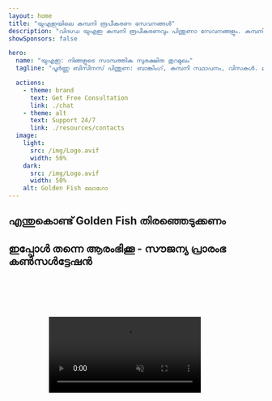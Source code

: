 ```yaml
---
layout: home
title: "യുഎഇയിലെ കമ്പനി രൂപീകരണ സേവനങ്ങൾ"
description: "വിദഗ്ധ യുഎഇ കമ്പനി രൂപീകരണവും പിന്തുണാ സേവനങ്ങളും. കമ്പനി സ്ഥാപനം, ബാങ്കിംഗ്, നികുതി, നിയമ, വിസ പരിഹാരങ്ങൾ. നിങ്ങളുടെ ബിസിനസ് സ്വപ്നങ്ങൾ യാഥാർത്ഥ്യമാക്കുന്നു."
showSponsors: false

hero:
  name: "യുഎഇ: നിങ്ങളുടെ സാമ്പത്തിക സുരക്ഷിത തുറമുഖം"
  tagline: "പൂർണ്ണ ബിസിനസ് പിന്തുണ: ബാങ്കിംഗ്, കമ്പനി സ്ഥാപനം, വിസകൾ. മുൻകൂർ ഫീസ് ഇല്ല - അംഗീകാരത്തിന് ശേഷം മാത്രം പണം നൽകുക."

  actions:
    - theme: brand
      text: Get Free Consultation
      link: ./chat
    - theme: alt
      text: Support 24/7
      link: ./resources/contacts
  image:
    light:
      src: /img/Logo.avif
      width: 50%
    dark:
      src: /img/Logo.avif
      width: 50%
    alt: Golden Fish ലോഗോ
---
```


<FeatureCards :features="[
  {
    title: 'ബാങ്ക് അക്കൗണ്ട് തുറക്കൽ',
    details: 'യുഎഇയിലെ വിശ്വസനീയമായ ബാങ്കുകളിൽ ബിസിനസ് അല്ലെങ്കിൽ വ്യക്തിഗത ബാങ്ക് അക്കൗണ്ടുകൾ എളുപ്പത്തിൽ തുറക്കാം.',
    items: [
      'കോർപ്പറേറ്റ് ബാങ്ക് അക്കൗണ്ട് അംഗീകാരം ഗ്യാരണ്ടി',
      '90% വിജയ നിരക്ക്',
      '**മുൻകൂർ ഫീസ് ഇല്ല** - അംഗീകാരത്തിന് ശേഷം മാത്രം പണം നൽകുക',
    ],
    linkText: 'Read More',
    link: './uae-business/offer/banking/',
    icon: {
      light: '/img/iStock-2153786564.avif',
      dark: '/img/iStock-2166793628.avif',
      alt: 'ബാങ്കിംഗ് സേവനങ്ങൾ'
    }
  },
  {
    title: 'Golden Visa & താമസാനുമതി',
    details: 'സുഗമമായ അപേക്ഷാ പ്രക്രിയയിലൂടെ ദീർഘകാല താമസത്തിനായി യുഎഇ **Golden Visa** നേടുക.',
    items: [
      '**6 മാസം കൂടുമ്പോൾ യുഎഇയിൽ പ്രവേശിക്കേണ്ട ആവശ്യമില്ല**',
      '98% വിജയ നിരക്ക്',
      '**മുൻകൂർ ഫീസ് ഇല്ല** - അംഗീകാരത്തിന് ശേഷം മാത്രം പണം നൽകുക',
    ],
    linkText: 'Read More',
    link: './uae-business/offer/golden-visa/',
    icon: {
      light: '/img/iStock-1312241253.avif',
      dark: '/img/ILONMASKID.webp',
      alt: 'വിസ സേവനങ്ങൾ'
    }
  },
  {
    title: 'കമ്പനി സ്ഥാപന മാർഗ്ഗദർശി',
    details: 'Free Zone, Offshore, Mainland, ബ്രാഞ്ച് എന്നിവയിൽ കമ്പനികൾ സ്ഥാപിക്കുന്നതിനുള്ള സമ്പൂർണ്ണ മാർഗ്ഗദർശി.',
    items: [
      'Free Zones, Mainland എന്നിവയിൽ **100% വിദേശ ഉടമസ്ഥത** ലഭ്യമാണ്',
      'കുറഞ്ഞ നികുതി നിരക്കുകൾ - 9% കോർപ്പറേറ്റ് നികുതി മാത്രം',
      'കറൻസി നിയന്ത്രണങ്ങൾ ഇല്ല - എളുപ്പത്തിലുള്ള മൂലധന തിരിച്ചെടുക്കൽ'
    ],
    linkText: 'Read More',
    link: './uae-business/company-registration/overview',
    icon: {
      light: '/img/iStock-2051326997.avif',
      dark: '/img/iStock-1448478309.jpg',
      alt: 'കമ്പനി സ്ഥാപന മാർഗ്ഗദർശി'
    }
  },
]" />

<FeatureCards :features="[
  {
    title: 'അനുസരണ സേവനങ്ങൾ',
    details: 'ESR റിപ്പോർട്ടുകളും UBO ഫയലിംഗുകളും ഉൾപ്പെടെയുള്ള സങ്കീർണ്ണമായ യുഎഇ നിയന്ത്രണ ആവശ്യകതകളിലൂടെ ഞങ്ങളുടെ വിദഗ്ധർ നിങ്ങളെ നയിക്കുന്നു.',
    items: [],
    linkText: 'Read More',
    link: './uae-business/company-registration/ubo',
    icon: {
      light: '/img/iStock-1299393716.avif',
      dark: '/img/iStock-2149731304.avif',
      alt: 'അനുസരണ സേവനങ്ങൾ'
    }
  },
  {
    title: 'കോർപ്പറേറ്റ് നികുതി & VAT',
    details: 'ഫെഡറൽ ടാക്സ് അതോറിറ്റി (FTA) യുമായുള്ള കോർപ്പറേറ്റ് നികുതി, VAT ബാധ്യതകൾ പാലിക്കുന്നതിന് വിദഗ്ധ ഉപദേശം.',
    items: [],
    linkText: 'Read More',
    link: './uae-business/company-registration/accounting-legal',
    icon: {
      light: '/img/iStock-1018285934.avif',
      dark: '/img/iStock-584576538.avif',
      alt: 'നികുതി സേവനങ്ങൾ'
    }
  },
  {
    title: 'നിയമ സേവനങ്ങൾ',
    details: 'M&As, കോർപ്പറേറ്റ് പുനഃസംഘടന, ധനകാര്യം, തർക്ക പരിഹാരം എന്നിവയെക്കുറിച്ചുള്ള യുഎഇ നിയമങ്ങളിൽ നിയമ ടീം ഉപദേശിക്കുന്നു.',
    items: [],
    linkText: 'Read More',
    link: './uae-business/company-registration/Protect-Your-Business',
    icon: {
      light: '/img/iStock-650045508.avif',
      dark: '/img/iStock-1498627598.avif',
      alt: 'നിയമ സേവനങ്ങൾ'
    }
  },
  {
    title: 'അക്കൗണ്ടിംഗ് & പേറോൾ',
    details: 'ഞങ്ങളുടെ അക്കൗണ്ടന്റുമാർ ബുക്ക്കീപ്പിംഗ്, റീകൺസിലിയേഷൻ, പേറോൾ, ഓഡിറ്റ് പിന്തുണ എന്നിവ നൽകി സാമ്പത്തിക കാര്യങ്ങൾ കൈകാര്യം ചെയ്യുന്നു, നിയമന ചെലവുകൾ ലാഭിക്കുന്നു.',
    items: [],
    linkText: 'Read More',
    link: './resources/contacts',
    icon: {
      light: '/img/iStock-1022793868.avif',
      dark: '/img/iStock-1320130292.jpg',
      alt: 'അക്കൗണ്ടിംഗ് സേവനങ്ങൾ'
    }
  },
]" />

## എന്തുകൊണ്ട് Golden Fish തിരഞ്ഞെടുക്കണം

<BenefitsList :features="[
{
 icon: '💰',
 title: 'വിജയാധിഷ്ഠിത ഫീസ്',
 text: '**മുൻകൂർ ഫീസ് ഇല്ല - അംഗീകാരത്തിന് ശേഷം മാത്രം പണം നൽകുക.** പൂർണ്ണ സുതാര്യത, മറഞ്ഞിരിക്കുന്ന ചെലവുകൾ ഇല്ല.'
},
{
 icon: '🔄',
 title: 'ബഹുവിധ പരിഹാരങ്ങൾ',
 text: 'പ്രാദേശിക, അന്തർദേശീയ ബാങ്കുകളിലേക്ക് പ്രവേശനം. പ്രാഥമിക അപേക്ഷ നിരസിക്കപ്പെട്ടാൽ ബദൽ ഓപ്ഷനുകൾ.'
},
{
 icon: '🏦',
 title: 'ബാങ്ക് ബന്ധങ്ങൾ',
 text: 'UAE-യിലെയും അന്തർദേശീയവുമായ പ്രമുഖ ബാങ്കുകളുമായി ശക്തമായ പങ്കാളിത്തം. അംഗീകാര സാധ്യത പരമാവധി ആക്കാൻ ഒന്നിലധികം ബാങ്കുകളിലേക്ക് അപേക്ഷകൾ.'
},
{
 icon: '📊',
 title: 'സമ്പൂർണ്ണ മാനേജ്മെന്റ്',
 text: 'രേഖകൾ മുതൽ അക്കൗണ്ട് സജീവമാക്കൽ വരെ എല്ലാം കൈകാര്യം ചെയ്യൽ, ആഴ്ചതോറും പുരോഗതി അപ്ഡേറ്റുകൾ, ബാങ്കുമായി നേരിട്ടുള്ള ആശയവിനിമയം.'
},
{
 icon: '📝',
 title: 'പ്രൊഫഷണൽ ഡോക്യുമെന്റേഷൻ',
 text: 'ഞങ്ങളുടെ ടീം സമഗ്രമായ ബിസിനസ് പ്ലാനുകൾ തയ്യാറാക്കുകയും എല്ലാ കംപ്ലയൻസ് രേഖകളും കൈകാര്യം ചെയ്യുകയും ചെയ്യുന്നു.'
},
{
 icon: '🤝',
 title: 'തുടർച്ചയായ പിന്തുണ',
 text: 'അക്കൗണ്ട് തുറന്നതിന് ശേഷം ബാങ്കിംഗ് പ്രവർത്തനങ്ങളിലും കംപ്ലയൻസ് ആവശ്യകതകളിലും തുടർച്ചയായ സഹായം.'
}
]" />

## ഇപ്പോൾ തന്നെ ആരംഭിക്കൂ - സൗജന്യ പ്രാരംഭ കൺസൾട്ടേഷൻ

<div id="contact-form"></div>

<video  autoplay muted playsinline style="padding: 80px" >
  <source src="/img/iStock-2185906461.mp4" type="video/mp4">
</video>

<ContactFormModal formName="Home page" buttonText="സൗജന്യ കൺസൾട്ടേഷൻ നേടൂ" 
:services="['📝 Company registration', '🏧 Opening bank accounts', '🪪 EID & Golden Visa', 'Other Services']"/>

<!-- <br>

# വിജയ കഥകൾ

<br>

<ImageGrid :images="[
  { src: '/img/iStock-1945498989.avif', href: './immigration.md', alt: 'UAE കുടിയേറ്റം' },
  { src: '/img/iStock-1965736217.avif', href: './immigration.md', alt: 'UAE കുടിയേറ്റം' },
]"/> -->